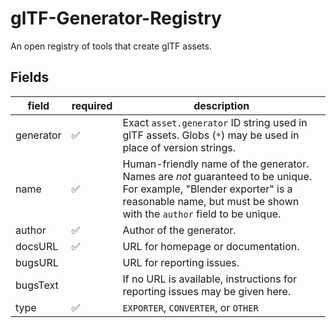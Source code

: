 # glTF-Generator-Registry
An open registry of tools that create glTF assets.

## Fields

| field | required | description |
|---|---|---|
| generator | ✅ | Exact `asset.generator` ID string used in glTF assets. Globs (`*`) may be used in place of version strings. |
| name | ✅ | Human-friendly name of the generator. Names are _not_ guaranteed to be unique. For example, "Blender exporter" is a reasonable name, but must be shown with the `author` field to be unique. |
| author | ✅ | Author of the generator. |
| docsURL | ✅ | URL for homepage or documentation. |
| bugsURL | | URL for reporting issues. |
| bugsText | | If no URL is available, instructions for reporting issues may be given here. |
| type | ✅ | `EXPORTER`, `CONVERTER`, or `OTHER` |

